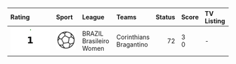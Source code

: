 | Rating                                                                                                                               | Sport                                                                                                        | League                     | Teams                     |   Status | Score   | TV Listing   |
|:-------------------------------------------------------------------------------------------------------------------------------------|:-------------------------------------------------------------------------------------------------------------|:---------------------------|:--------------------------|---------:|:--------|:-------------|
| <img src="https://raw.githubusercontent.com/BlakeDuncan25/Donut-SVG-Ratings/bac4e4a278175106499642192132b1786a9aec38/1.svg" alt="1"> | <img src="https://raw.githubusercontent.com/BlakeDuncan25/Donut-SVG-Ratings/master/soccer.png" alt="Soccer"> | BRAZIL<br>Brasileiro Women | Corinthians<br>Bragantino |       72 | 3<br>0  | -            |
